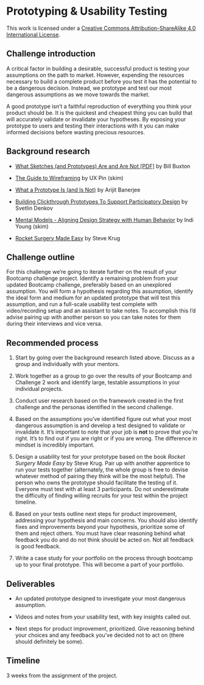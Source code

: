 # Prototyping & Usability Testing

This work is licensed under a [Creative Commons Attribution-ShareAlike 4.0 International License](http://creativecommons.org/licenses/by-sa/4.0/).

## Challenge introduction

A critical factor in building a desirable, successful product is testing your assumptions on the path to market. However, expending the resources necessary to build a complete product before you test it has the potential to be a dangerous decision. Instead, we prototype and test our most dangerous assumptions as we move towards the market.

A good prototype isn’t a faithful reproduction of everything you think your product should be. It is the quickest and cheapest thing you can build that will accurately validate or invalidate your hypotheses. By exposing your prototype to users and testing their interactions with it you can make informed decisions before wasting precious resources.

## Background research

* [What Sketches (and Prototypes) Are and Are Not [PDF]](http://goo.gl/m88fP) by Bill Buxton

* [The Guide to Wireframing](https://www.dropbox.com/s/sypvk4cp76fo8j2/uxpin_the_guide_to_wireframing.pdf?dl=0) by UX Pin (skim)

* [What a Prototype Is (and Is Not)](https://uxmag.com/articles/what-a-prototype-is-and-is-not) by Arijit Banerjee

* [Building Clickthrough Prototypes To Support Participatory Design](http://www.smashingmagazine.com/2014/03/building-clickthrough-prototypes-to-support-participatory-design/) by Svetlin Denkov

* [Mental Models - Aligning Design Strategy with Human Behavior](https://www.dropbox.com/s/qcjuc03dksx5k86/Mental%20Models%20-%20Aligning%20Design%20Strategy%20with%20Human%20Behavior.pdf?dl=0) by Indi Young (skim)

* [Rocket Surgery Made Easy](http://www.amazon.com/Rocket-Surgery-Made-Easy--Yourself/dp/0321657292/) by Steve Krug

## Challenge outline

For this challenge we’re going to iterate further on the result of your Bootcamp challenge project. Identify a remaining problem from your updated Bootcamp challenge, preferably based on an unexplored assumption. You will form a hypothesis regarding this assumption, identify the ideal form and medium for an updated prototype that will test this assumption, and run a full-scale usability test complete with video/recording setup and an assistant to take notes. To accomplish this I’d advise pairing up with another person so you can take notes for them during their interviews and vice versa.

## Recommended process

1. Start by going over the background research listed above. Discuss as a group and individually with your mentors.

2. Work together as a group to go over the results of your Bootcamp and Challenge 2 work and identify large, testable assumptions in your individual projects.

3. Conduct user research based on the framework created in the first challenge and the personas identified in the second challenge.

4. Based on the assumptions you’ve identified figure out what your most dangerous assumption is and develop a test designed to validate or invalidate it. It’s important to note that your job is **not** to prove that you’re right. It’s to find out if you are right or if you are wrong. The difference in mindset is incredibly important.

5. Design a usability test for your prototype based on the book *Rocket Surgery Made Easy* by Steve Krug. Pair up with another apprentice to run your tests together (alternately, the whole group is free to devise whatever method of pairing they think will be the most helpful). The person who owns the prototype should facilitate the testing of it. Everyone must test with at least 3 participants. Do not underestimate the difficulty of finding willing recruits for your test within the project timeline.

6. Based on your tests outline next steps for product improvement, addressing your hypothesis and main concerns. You should also identify fixes and improvements beyond your hypothesis, prioritize some of them and reject others. You must have clear reasoning behind what feedback you do and do not think should be acted on. Not all feedback is good feedback.

7. Write a case study for your portfolio on the process through bootcamp up to your final prototype. This will become a part of your portfolio.

## Deliverables

* An updated prototype designed to investigate your most dangerous assumption.

* Videos and notes from your usability test, with key insights called out.

* Next steps for product improvement, prioritized. Give reasoning behind your choices and any feedback you’ve decided not to act on (there should definitely be some).

## Timeline

3 weeks from the assignment of the project.

